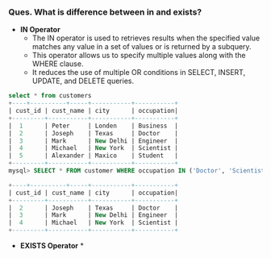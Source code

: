 ### Ques. What is difference between in and exists?
* **IN Operator**
  * The IN operator is used to retrieves results when the specified value matches any value in a set of values or is returned by a subquery. 
  * This operator allows us to specify multiple values along with the WHERE clause. 
  * It reduces the use of multiple OR conditions in SELECT, INSERT, UPDATE, and DELETE queries.
```sql
select * from customers
+----+----------+-----+-----------+-----------+
| cust_id | cust_name | city      | occupation|
+---------+-----------+-----------+-----------+
|  1      | Peter     | Londen    | Business  |
|  2      | Joseph    | Texas     | Doctor    |
|  3      | Mark      | New Delhi | Engineer  |        
|  4      | Michael   | New York  | Scientist |
|  5      | Alexander | Maxico    | Student   |
+---------+-----------+-----------+-----------+
mysql> SELECT * FROM customer WHERE occupation IN ('Doctor', 'Scientist', 'Engineer');

+----+----------+-----+-----------+-----------+
| cust_id | cust_name | city      | occupation|
+---------+-----------+-----------+-----------+
|  2      | Joseph    | Texas     | Doctor    |
|  3      | Mark      | New Delhi | Engineer  |        
|  4      | Michael   | New York  | Scientist |
+---------+-----------+-----------+-----------+
```
* **EXISTS Operator**
  * 
